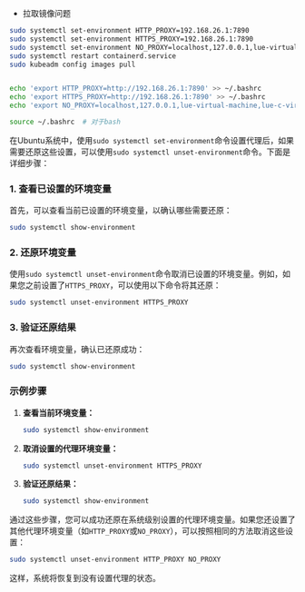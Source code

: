 - 拉取镜像问题

```bash
sudo systemctl set-environment HTTP_PROXY=192.168.26.1:7890
sudo systemctl set-environment HTTPS_PROXY=192.168.26.1:7890
sudo systemctl set-environment NO_PROXY=localhost,127.0.0.1,lue-virtual-machine,lue-c-virtual-machine,192.168.80.131,192.168.80.132
sudo systemctl restart containerd.service
sudo kubeadm config images pull


echo 'export HTTP_PROXY=http://192.168.26.1:7890' >> ~/.bashrc
echo 'export HTTPS_PROXY=http://192.168.26.1:7890' >> ~/.bashrc
echo 'export NO_PROXY=localhost,127.0.0.1,lue-virtual-machine,lue-c-virtual-machine,192.168.80.131,192.168.80.132' >> ~/.bashrc

source ~/.bashrc  # 对于bash
```

在Ubuntu系统中，使用`sudo systemctl set-environment`命令设置代理后，如果需要还原这些设置，可以使用`sudo systemctl unset-environment`命令。下面是详细步骤：

### 1. 查看已设置的环境变量

首先，可以查看当前已设置的环境变量，以确认哪些需要还原：

```sh
sudo systemctl show-environment
```

### 2. 还原环境变量

使用`sudo systemctl unset-environment`命令取消已设置的环境变量。例如，如果您之前设置了`HTTPS_PROXY`，可以使用以下命令将其还原：

```sh
sudo systemctl unset-environment HTTPS_PROXY
```

### 3. 验证还原结果

再次查看环境变量，确认已还原成功：

```sh
sudo systemctl show-environment
```

### 示例步骤

1. **查看当前环境变量：**

   ```sh
   sudo systemctl show-environment
   ```

2. **取消设置的代理环境变量：**

   ```sh
   sudo systemctl unset-environment HTTPS_PROXY
   ```

3. **验证还原结果：**

   ```sh
   sudo systemctl show-environment
   ```

通过这些步骤，您可以成功还原在系统级别设置的代理环境变量。如果您还设置了其他代理环境变量（如`HTTP_PROXY`或`NO_PROXY`），可以按照相同的方法取消这些设置：

```sh
sudo systemctl unset-environment HTTP_PROXY NO_PROXY
```

这样，系统将恢复到没有设置代理的状态。